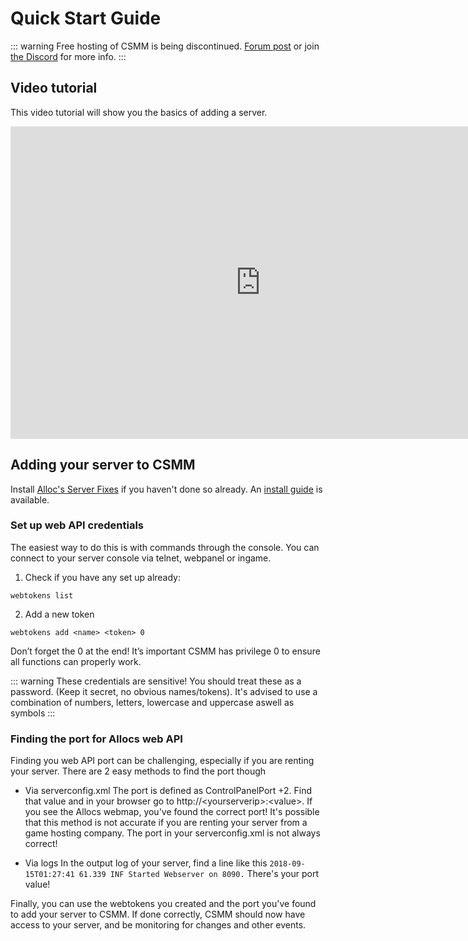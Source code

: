 # Quick Start Guide

::: warning
Free hosting of CSMM is being discontinued. [Forum post](https://community.7daystodie.com/topic/5797-csmm-cloud-hosted-server-manager/page/15/?tab=comments#comment-415249) or join [the Discord](https://catalysm.net/discord) for more info.
:::

## Video tutorial

This video tutorial will show you the basics of adding a server.

<div align=center>
    <iframe width="800" height="500" src="https://www.youtube.com/embed/vOXqe7PYti4" frameborder="0" allow="autoplay; encrypted-media" allowfullscreen></iframe>
</div>

## Adding your server to CSMM

Install [Alloc's Server Fixes](https://7dtd.illy.bz/wiki/Server%20fixes) if you haven't done so already. An [install guide](/en/CSMM/allocs.html) is available.

### Set up web API credentials

The easiest way to do this is with commands through the console. You can connect to your server console via telnet, webpanel or ingame.

1. Check if you have any set up already:

`webtokens list`

2. Add a new token

`webtokens add <name> <token> 0`

Don’t forget the 0 at the end! It’s important CSMM has privilege 0 to ensure all functions can properly work.

::: warning These credentials are sensitive! You should treat these as a password. (Keep it secret, no obvious names/tokens). It's advised to use a combination of numbers, letters, lowercase and uppercase aswell as symbols
:::

### Finding the port for Allocs web API

Finding you web API port can be challenging, especially if you are renting your server. There are 2 easy methods to find the port though

- Via serverconfig.xml
  The port is defined as ControlPanelPort +2. Find that value and in your browser go to http://\<yourserverip\>:\<value\>. If you see the Allocs webmap, you've found the correct port! It's possible that this method is not accurate if you are renting your server from a game hosting company. The port in your serverconfig.xml is not always correct!

- Via logs
  In the output log of your server, find a line like this `2018-09-15T01:27:41 61.339 INF Started Webserver on 8090.` There's your port value!

Finally, you can use the webtokens you created and the port you've found to add your server to CSMM. If done correctly, CSMM should now have access to your server, and be monitoring for changes and other events.

